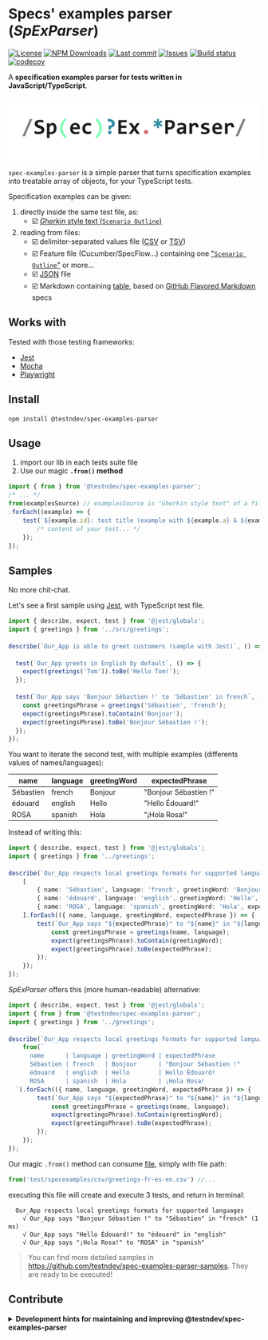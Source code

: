 # Specs' examples parser (*SpExParser*)

[![License](https://img.shields.io/github/license/testndev/spec-examples-parser)](https://github.com/testndev/spec-examples-parser/blob/main/license.txt)
[![NPM Downloads](https://img.shields.io/npm/dw/@testndev/spec-examples-parser)](https://www.npmjs.com/package/@testndev/spec-examples-parser)
[![Last commit](https://img.shields.io/github/last-commit/testndev/spec-examples-parser?style=flat-square&logo=github)](https://github.com/testndev/spec-examples-parser)
[![Issues](https://img.shields.io/github/issues/testndev/spec-examples-parser?style=flat-square&logo=github)](https://github.com/testndev/spec-examples-parser/issues)
[![Build status](https://img.shields.io/github/actions/workflow/status/testndev/spec-examples-parser/ci.yaml)](https://github.com/testndev/spec-examples-parser/actions)
[![codecov](https://codecov.io/gh/testndev/spec-examples-parser/branch/main/graph/badge.svg?token=MX4BJTNFIN)](https://codecov.io/gh/testndev/spec-examples-parser)

A **specification examples parser for tests written in JavaScript/TypeScript**.

![](./doc/img/SpExParser-logo.svg)

`spec-examples-parser` is a simple parser that turns specification examples into treatable array of objects, for your TypeScript tests.

Specification examples can be given:
1. directly inside the same test file, as: 
    - ☑️ [*Gherkin* style text (`Scenario Outline`)](https://cucumber.io/docs/gherkin/reference/#scenario-outline)
2. reading from files:
    - ☑️ delimiter-separated values file ([CSV](https://en.wikipedia.org/wiki/Comma-separated_values) or [TSV](https://en.wikipedia.org/wiki/Tab-separated_values))
    - ☑️ Feature file (Cucumber/SpecFlow...) containing one ["`Scenario Outline`"](https://cucumber.io/docs/gherkin/reference/#scenario-outline) or more...
    - ☑️ [JSON](https://en.wikipedia.org/wiki/JSON) file
    - ☑️ Markdown containing [table](https://github.github.com/gfm/#table), based on [GitHub Flavored Markdown](https://github.github.com/gfm/#tables-extension-) specs

## Works with

Tested with those testing frameworks:
- [Jest](https://jestjs.io/)
- [Mocha](https://mochajs.org/)
- [Playwright](https://playwright.dev/)

## Install

```
npm install @testndev/spec-examples-parser
```

## Usage

1. import our lib in each tests suite file
2. Use our magic **`.from()` method**

```typescript
import { from } from '@testndev/spec-examples-parser';
/* ... */
from(examplesSource) // examplesSource is "Gherkin style text" of a file path
.forEach((example) => { 
    test(`${example.id}: test title (example with ${example.a} & ${example.b})`, () => {
        /* content of your test... */
    });
});
```

## Samples

No more chit-chat. 

Let's see a first sample using [Jest](https://jestjs.io/), with TypeScript test file.


```typescript
import { describe, expect, test } from '@jest/globals';
import { greetings } from '../src/greetings';

describe(`Our_App is able to greet customers (sample with Jest)`, () => {

  test(`Our_App greets in English by default`, () => {
    expect(greetings('Tom')).toBe('Hello Tom!');
  });

  test(`Our_App says 'Bonjour Sébastien !' to 'Sébastien' in french`, () => {
    const greetingsPhrase = greetings('Sébastien', 'french');
    expect(greetingsPhrase).toContain('Bonjour');
    expect(greetingsPhrase).toBe('Bonjour Sébastien !');
  });
});

```

You want to iterate the second test, with multiple examples (differents values of names/languages):

| name      | language | greetingWord | expectedPhrase        |
| --------- | -------- | ------------ | --------------------- |
| Sébastien | french   | Bonjour      | "Bonjour Sébastien !" |
| édouard   | english  | Hello        | "Hello Édouard!"      |
| ROSA      | spanish  | Hola         | "¡Hola Rosa!"         |

Instead of writing this:

```typescript
import { describe, expect, test } from '@jest/globals';
import { greetings } from '../greetings';

describe(`Our_App respects local greetings formats for supported languages`, () => {
    [
        { name: 'Sébastien', language: 'french', greetingWord: 'Bonjour', expectedPhrase: 'Bonjour Sébastien !' },
        { name: 'édouard', language: 'english', greetingWord: 'Hello', expectedPhrase: 'Hello Édouard!' },
        { name: 'ROSA', language: 'spanish', greetingWord: 'Hola', expectedPhrase: '¡Hola Rosa!' },
    ].forEach(({ name, language, greetingWord, expectedPhrase }) => {
        test(`Our_App says "${expectedPhrase}" to "${name}" in "${language}"`, () => {
            const greetingsPhrase = greetings(name, language);
            expect(greetingsPhrase).toContain(greetingWord);
            expect(greetingsPhrase).toBe(expectedPhrase);
        });
    });
});
```

*SpExParser* offers this (more human-readable) alternative: 

```typescript
import { describe, expect, test } from '@jest/globals';
import { from } from '@testndev/spec-examples-parser';
import { greetings } from '../greetings';

describe(`Our_App respects local greetings formats for supported languages`, () => {
    from(`
      name      | language | greetingWord | expectedPhrase
      Sébastien | french   | Bonjour      | "Bonjour Sébastien !"
      édouard   | english  | Hello        | Hello Édouard!
      ROSA      | spanish  | Hola         | ¡Hola Rosa!
  `).forEach(({ name, language, greetingWord, expectedPhrase }) => {
        test(`Our_App says "${expectedPhrase}" to "${name}" in "${language}"`, () => {
            const greetingsPhrase = greetings(name, language);
            expect(greetingsPhrase).toContain(greetingWord);
            expect(greetingsPhrase).toBe(expectedPhrase);
        });
    });
});
```

Our magic `.from()` method can consume [file](test/specexamples/csv/greetings-fr-es-en.csv), simply with file path:

```typescript
from('test/specexamples/csv/greetings-fr-es-en.csv') //...
```

executing this file will create and execute 3 tests, and return in terminal: 

```
  Our_App respects local greetings formats for supported languages
    √ Our_App says "Bonjour Sébastien !" to "Sébastien" in "french" (1 ms)
    √ Our_App says "Hello Édouard!" to "édouard" in "english"
    √ Our_App says "¡Hola Rosa!" to "ROSA" in "spanish"
```

> You can find more detailed samples in https://github.com/testndev/spec-examples-parser-samples. They are ready to be executed!


## Contribute

<details>
<summary><b>Development hints for maintaining and improving @testndev/spec-examples-parser</b></summary>



Setting up:

```bash
git clone git@github.com:testndev/spec-examples-parser.git
cd @testndev/spec-examples-parser
npm install
```

Testing:

```bash
npm run test
```

</details>